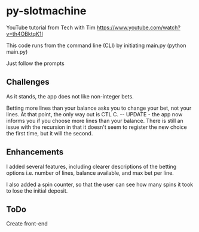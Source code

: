 # py-slotmachine

YouTube tutorial from Tech with Tim https://www.youtube.com/watch?v=th4OBktqK1I

This code runs from the command line (CLI) by initiating main.py (python main.py)

Just follow the prompts

## Challenges

As it stands, the app does not like non-integer bets.

Betting more lines than your balance asks you to change your bet, not your lines. At that point, the only way out is CTL C. -- UPDATE - the app now informs you if you choose more lines than your balance. There is still an issue with the recursion in that it doesn't seem to register the new choice the first time, but it will the second.

## Enhancements

I added several features, including clearer descriptions of the betting options i.e. number of lines, balance available, and max bet per line.

I also added a spin counter, so that the user can see how many spins it took to lose the initial deposit.

## ToDo

Create front-end
